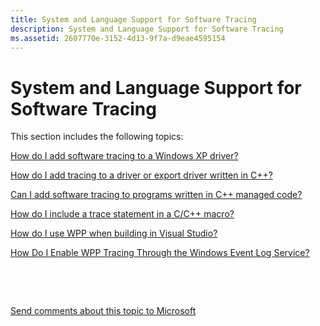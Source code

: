 ```yaml
---
title: System and Language Support for Software Tracing
description: System and Language Support for Software Tracing
ms.assetid: 2607770e-3152-4d13-9f7a-d9eae4595154
---
```


# System and Language Support for Software Tracing


This section includes the following topics:

[How do I add software tracing to a Windows XP driver?](how-do-i-implement-software-tracing-for-windows-xp-and-later-versions-.md)

[How do I add tracing to a driver or export driver written in C++?](how-do-i-add-tracing-to-a-driver-or-export-driver-written-in-c---.md)

[Can I add software tracing to programs written in C++ managed code?](can-i-add-software-tracing-to-programs-written-in-c---managed-code-.md)

[How do I include a trace statement in a C/C++ macro?](how-do-i-include-a-trace-statement-in-a-c-c---macro-.md)

[How do I use WPP when building in Visual Studio?](how-do-i-use-wpp-when-building-in-visual-studio-.md)

[How Do I Enable WPP Tracing Through the Windows Event Log Service?](enabling-wpp-tracing-through-windows-event-log.md)

 

 

[Send comments about this topic to Microsoft](mailto:wsddocfb@microsoft.com?subject=Documentation%20feedback%20[devtest\devtest]:%20System%20and%20Language%20Support%20for%20Software%20Tracing%20%20RELEASE:%20%2811/17/2016%29&body=%0A%0APRIVACY%20STATEMENT%0A%0AWe%20use%20your%20feedback%20to%20improve%20the%20documentation.%20We%20don't%20use%20your%20email%20address%20for%20any%20other%20purpose,%20and%20we'll%20remove%20your%20email%20address%20from%20our%20system%20after%20the%20issue%20that%20you're%20reporting%20is%20fixed.%20While%20we're%20working%20to%20fix%20this%20issue,%20we%20might%20send%20you%20an%20email%20message%20to%20ask%20for%20more%20info.%20Later,%20we%20might%20also%20send%20you%20an%20email%20message%20to%20let%20you%20know%20that%20we've%20addressed%20your%20feedback.%0A%0AFor%20more%20info%20about%20Microsoft's%20privacy%20policy,%20see%20http://privacy.microsoft.com/default.aspx. "Send comments about this topic to Microsoft")




